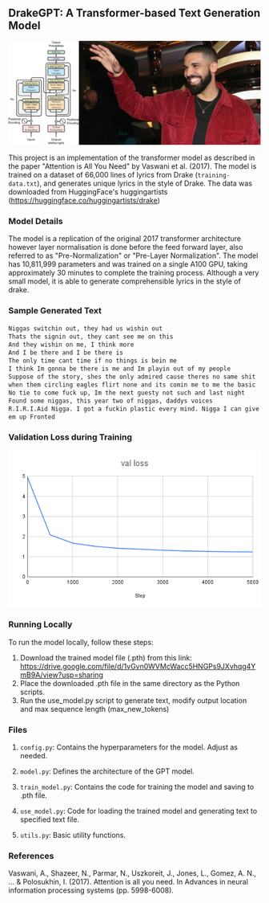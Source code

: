 ## DrakeGPT: A Transformer-based Text Generation Model

![Transformer Architecture](assets/drake-gpt.jpeg)

This project is an implementation of the transformer model as described in the paper "Attention is All You Need" by Vaswani et al. (2017). The model is trained on a dataset of 66,000 lines of lyrics from Drake (`training-data.txt`), and generates unique lyrics in the style of Drake. The data was downloaded from HuggingFace's huggingartists (https://huggingface.co/huggingartists/drake)

### Model Details

The model is a replication of the original 2017 transformer architecture however layer normalisation is done before the feed forward layer, also referred to as "Pre-Normalization" or "Pre-Layer Normalization". The model has 10,811,999 parameters and was trained on a single A100 GPU, taking approximately 30 minutes to complete the training process. Although a very small model, it is able to generate comprehensible lyrics in the style of drake.

### Sample Generated Text

```
Niggas switchin out, they had us wishin out
Thats the signin out, they cant see me on this
And they wishin on me, I think more
And I be there and I be there is
The only time cant time if no things is bein me
I think Im gonna be there is me and Im playin out of my people
Suppose of the story, shes the only admired cause theres no same shit when them circling eagles flirt none and its comin me to me the basic
No tie to come fuck up, Im the next guesty not such and last night
Found some niggas, this year two of niggas, daddys voices
R.I.R.I.Aid Nigga. I got a fuckin plastic every mind. Nigga I can give em up Fronted
```

### Validation Loss during Training

![Transformer Architecture](assets/val-loss.png)

### Running Locally

To run the model locally, follow these steps:

1. Download the trained model file (.pth) from this link: https://drive.google.com/file/d/1vGvn0WVMcWacc5HNGPs9JXvhqg4YmB9A/view?usp=sharing
2. Place the downloaded .pth file in the same directory as the Python scripts.
3. Run the use_model.py script to generate text, modify output location and max sequence length (max_new_tokens)

### Files

1. `config.py`: Contains the hyperparameters for the model. Adjust as needed.

2. `model.py`: Defines the architecture of the GPT model.

3. `train_model.py`: Contains the code for training the model and saving to .pth file.

4. `use_model.py`: Code for loading the trained model and generating text to specified text file.

5. `utils.py`: Basic utility functions.

### References

Vaswani, A., Shazeer, N., Parmar, N., Uszkoreit, J., Jones, L., Gomez, A. N., ... & Polosukhin, I. (2017). Attention is all you need. In Advances in neural information processing systems (pp. 5998-6008).
